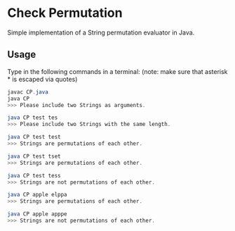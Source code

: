 # Check Permutation
Simple implementation of a String permutation evaluator in Java.

## Usage
Type in the following commands in a terminal:
(note: make sure that asterisk * is escaped via quotes)

```java
javac CP.java
java CP
>>> Please include two Strings as arguments.

java CP test tes
>>> Please include two Strings with the same length.

java CP test test
>>> Strings are permutations of each other.

java CP test tset
>>> Strings are permutations of each other.

java CP test tess
>>> Strings are not permutations of each other.

java CP apple elppa
>>> Strings are permutations of each other.

java CP apple apppe
>>> Strings are not permutations of each other.

```
